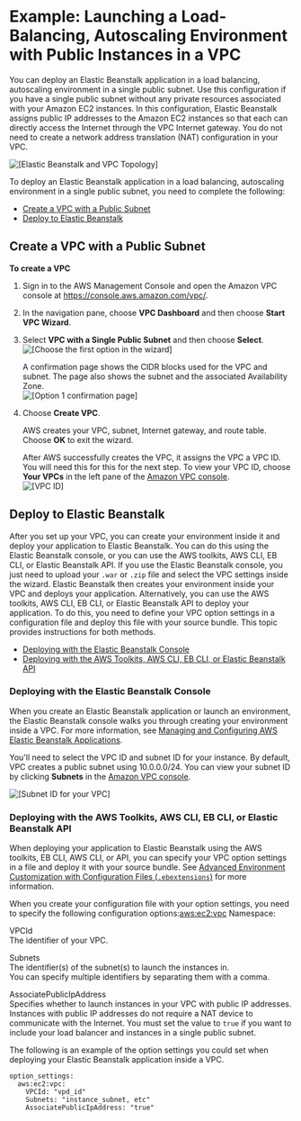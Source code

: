 # Example: Launching a Load\-Balancing, Autoscaling Environment with Public Instances in a VPC<a name="vpc-no-nat"></a>

You can deploy an Elastic Beanstalk application in a load balancing, autoscaling environment in a single public subnet\. Use this configuration if you have a single public subnet without any private resources associated with your Amazon EC2 instances\. In this configuration, Elastic Beanstalk assigns public IP addresses to the Amazon EC2 instances so that each can directly access the Internet through the VPC Internet gateway\. You do not need to create a network address translation \(NAT\) configuration in your VPC\.

![\[Elastic Beanstalk and VPC Topology\]](http://docs.aws.amazon.com/elasticbeanstalk/latest/dg/images/aeb-vpc-apip-topo.png)

To deploy an Elastic Beanstalk application in a load balancing, autoscaling environment in a single public subnet, you need to complete the following:


+ [Create a VPC with a Public Subnet](#vpc-no-nat-create)
+ [Deploy to Elastic Beanstalk](#vpc-no-nat-create-env)

## Create a VPC with a Public Subnet<a name="vpc-no-nat-create"></a>

**To create a VPC**

1. Sign in to the AWS Management Console and open the Amazon VPC console at [https://console\.aws\.amazon\.com/vpc/](https://console.aws.amazon.com/vpc/)\.

1. In the navigation pane, choose **VPC Dashboard** and then choose **Start VPC Wizard**\. 

1. Select **VPC with a Single Public Subnet** and then choose **Select**\.  
![\[Choose the first option in the wizard\]](http://docs.aws.amazon.com/elasticbeanstalk/latest/dg/images/vpc-wiz-single.png)

   A confirmation page shows the CIDR blocks used for the VPC and subnet\. The page also shows the subnet and the associated Availability Zone\.  
![\[Option 1 confirmation page\]](http://docs.aws.amazon.com/elasticbeanstalk/latest/dg/images/vpc-wiz-single-2.png)

1. Choose **Create VPC**\.

   AWS creates your VPC, subnet, Internet gateway, and route table\. Choose **OK** to exit the wizard\.

   After AWS successfully creates the VPC, it assigns the VPC a VPC ID\. You will need this for this for the next step\. To view your VPC ID, choose **Your VPCs** in the left pane of the [Amazon VPC console](https://console.aws.amazon.com/vpc/)\.  
![\[VPC ID\]](http://docs.aws.amazon.com/elasticbeanstalk/latest/dg/images/aeb-vpc-id.png)

## Deploy to Elastic Beanstalk<a name="vpc-no-nat-create-env"></a>

After you set up your VPC, you can create your environment inside it and deploy your application to Elastic Beanstalk\. You can do this using the Elastic Beanstalk console, or you can use the AWS toolkits, AWS CLI, EB CLI, or Elastic Beanstalk API\. If you use the Elastic Beanstalk console, you just need to upload your `.war` or `.zip` file and select the VPC settings inside the wizard\. Elastic Beanstalk then creates your environment inside your VPC and deploys your application\. Alternatively, you can use the AWS toolkits, AWS CLI, EB CLI, or Elastic Beanstalk API to deploy your application\. To do this, you need to define your VPC option settings in a configuration file and deploy this file with your source bundle\. This topic provides instructions for both methods\.


+ [Deploying with the Elastic Beanstalk Console](#vpc-no-nat-new-console)
+ [Deploying with the AWS Toolkits, AWS CLI, EB CLI, or Elastic Beanstalk API](#vpc-no-nat-new-options)

### Deploying with the Elastic Beanstalk Console<a name="vpc-no-nat-new-console"></a>

When you create an Elastic Beanstalk application or launch an environment, the Elastic Beanstalk console walks you through creating your environment inside a VPC\. For more information, see [Managing and Configuring AWS Elastic Beanstalk Applications](applications.md)\.

You'll need to select the VPC ID and subnet ID for your instance\. By default, VPC creates a public subnet using 10\.0\.0\.0/24\. You can view your subnet ID by clicking **Subnets** in the [Amazon VPC console](https://console.aws.amazon.com/vpc/)\. 

![\[Subnet ID for your VPC\]](http://docs.aws.amazon.com/elasticbeanstalk/latest/dg/images/vpc-one-subnet-pub.png)

### Deploying with the AWS Toolkits, AWS CLI, EB CLI, or Elastic Beanstalk API<a name="vpc-no-nat-new-options"></a>

When deploying your application to Elastic Beanstalk using the AWS toolkits, EB CLI, AWS CLI, or API, you can specify your VPC option settings in a file and deploy it with your source bundle\. See [Advanced Environment Customization with Configuration Files \(`.ebextensions`\)](ebextensions.md) for more information\.

When you create your configuration file with your option settings, you need to specify the following configuration options:[aws:ec2:vpc](command-options-general.md#command-options-general-ec2vpc) Namespace:

VPCId  
The identifier of your VPC\.

Subnets  
The identifier\(s\) of the subnet\(s\) to launch the instances in\.   
You can specify multiple identifiers by separating them with a comma\.

AssociatePublicIpAddress  
Specifies whether to launch instances in your VPC with public IP addresses\. Instances with public IP addresses do not require a NAT device to communicate with the Internet\. You must set the value to `true` if you want to include your load balancer and instances in a single public subnet\.

The following is an example of the option settings you could set when deploying your Elastic Beanstalk application inside a VPC\. 

```
option_settings:
  aws:ec2:vpc:
    VPCId: "vpd_id"
    Subnets: "instance_subnet, etc"
    AssociatePublicIpAddress: "true"
```